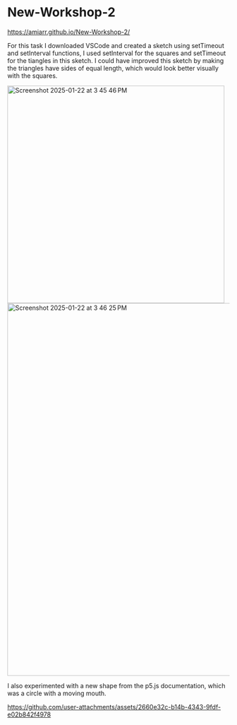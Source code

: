 # New-Workshop-2

https://amiarr.github.io/New-Workshop-2/

For this task I downloaded VSCode and created a sketch using setTimeout and setInterval functions, I used setInterval for the squares and setTimeout for the tiangles in this sketch. I could have improved this sketch by making the triangles have sides of equal length, which would look better visually with the squares. 

<img width="492" alt="Screenshot 2025-01-22 at 3 45 46 PM" src="https://github.com/user-attachments/assets/90f1568d-9736-47d7-953a-5e36a083d4d0" />

<img width="843" alt="Screenshot 2025-01-22 at 3 46 25 PM" src="https://github.com/user-attachments/assets/93137a34-c86b-4173-8331-31f30bff0e4b" /> 

I also experimented with a new shape from the p5.js documentation, which was a circle with a moving mouth. 

https://github.com/user-attachments/assets/2660e32c-b14b-4343-9fdf-e02b842f4978



